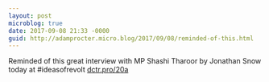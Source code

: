```yaml
---
layout: post
microblog: true
date: 2017-09-08 21:33 -0000
guid: http://adamprocter.micro.blog/2017/09/08/reminded-of-this.html
---
```

Reminded of this great interview with MP Shashi Tharoor by Jonathan Snow today at #ideasofrevolt [dctr.pro/20a](http://dctr.pro/20a)
